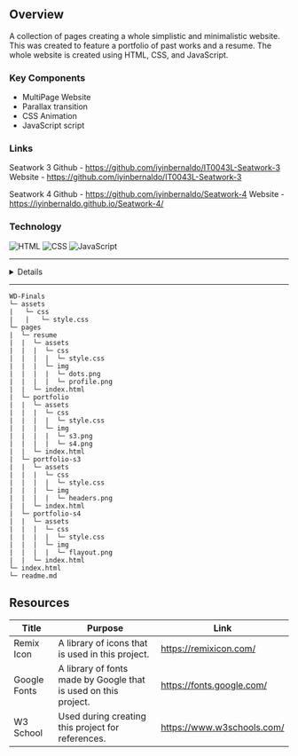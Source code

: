 ## Overview
A collection of pages creating a whole simplistic and minimalistic website. This was created to feature a portfolio of past works and a resume.
The whole website is created using HTML, CSS, and JavaScript.

### Key Components
- MultiPage Website
- Parallax transition
- CSS Animation
- JavaScript script

### Links
Seatwork 3
Github - https://github.com/iyinbernaldo/IT0043L-Seatwork-3
Website - https://github.com/iyinbernaldo/IT0043L-Seatwork-3

Seatwork 4
Github - https://github.com/iyinbernaldo/Seatwork-4
Website - https://iyinbernaldo.github.io/Seatwork-4/

### Technology
![HTML](https://img.shields.io/badge/HTML-E34F26?style=for-the-badge&logo=html5&logoColor=white)
![CSS](https://img.shields.io/badge/CSS-1572B6?style=for-the-badge&logo=css3&logoColor=white)
![JavaScript](https://img.shields.io/badge/JavaScript-F7DF1E?style=for-the-badge&logo=javascript&logoColor=white)

<hr>
<details>
  <p align = "center">
    <img src="https://wakatime.com/badge/user/e98700f9-f823-407f-9aed-cfc07f60fe07/project/276304fc-28bb-4229-851a-fab6d1299118.svg"/>
  </p>
</details>
<hr>

```
WD-Finals
└─ assets
|   └─ css
|   |   └─ style.css
└─ pages
|  └─ resume
|  |  └─ assets
|  |  |  └─ css
|  |  |  |  └─ style.css
|  |  |  └─ img
|  |  |  |  └─ dots.png
|  |  |  |  └─ profile.png
|  |  └─ index.html
|  └─ portfolio
|  |  └─ assets
|  |  |  └─ css
|  |  |  |  └─ style.css
|  |  |  └─ img
|  |  |  |  └─ s3.png
|  |  |  |  └─ s4.png
|  |  └─ index.html
|  └─ portfolio-s3
|  |  └─ assets
|  |  |  └─ css
|  |  |  |  └─ style.css
|  |  |  └─ img
|  |  |  |  └─ headers.png
|  |  └─ index.html
|  └─ portfolio-s4
|  |  └─ assets
|  |  |  └─ css
|  |  |  |  └─ style.css
|  |  |  └─ img
|  |  |  |  └─ flayout.png
|  |  └─ index.html
└─ index.html
└─ readme.md
```

## Resources
| Title | Purpose | Link |
|-|-|-|
| Remix Icon | A library of icons that is used in this project. | https://remixicon.com/ |
| Google Fonts | A library of fonts made by Google that is used on this project. | https://fonts.google.com/ |
| W3 School | Used during creating this project for references. | https://www.w3schools.com/|
